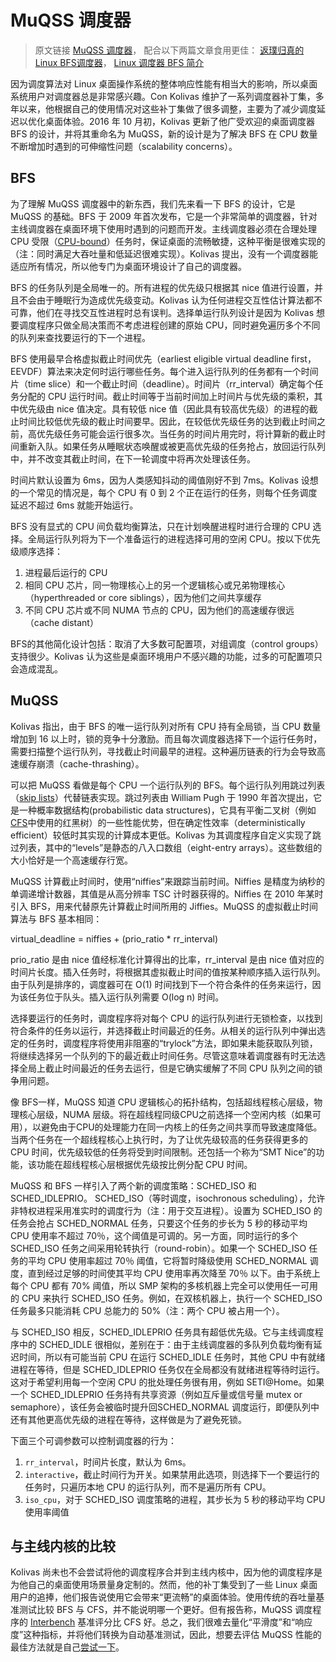 # MuQSS 调度器

> 原文链接 [MuQSS 调度器](https://lwn.net/Articles/720227/)，
> 配合以下两篇文章食用更佳：
> [返璞归真的Linux BFS调度器](https://blog.csdn.net/dog250/article/details/7459533)，
> [Linux 调度器 BFS 简介](https://www.ibm.com/developerworks/cn/linux/l-cn-bfs/index.html)

因为调度算法对 Linux 桌面操作系统的整体响应性能有相当大的影响，所以桌面系统用户对调度器总是非常感兴趣。Con Kolivas 维护了一系列调度器补丁集，多年以来，他根据自己的使用情况对这些补丁集做了很多调整，主要为了减少调度延迟以优化桌面体验。2016 年 10 月初，Kolivas 更新了他广受欢迎的桌面调度器 BFS 的设计，并将其重命名为 MuQSS，新的设计是为了解决 BFS 在 CPU 数量不断增加时遇到的可伸缩性问题（scalability concerns）。

## BFS

为了理解 MuQSS 调度器中的新东西，我们先来看一下 BFS 的设计，它是 MuQSS 的基础。BFS 于 2009 年首次发布，它是一个非常简单的调度器，针对主线调度器在桌面环境下使用时遇到的问题而开发。主线调度器必须在合理处理 CPU 受限（[CPU-bound](https://www.quora.com/What-is-the-meaning-of-the-CPU-bound)）任务时，保证桌面的流畅敏捷，这种平衡是很难实现的（注：同时满足大吞吐量和低延迟很难实现）。Kolivas 提出，没有一个调度器能适应所有情况，所以他专门为桌面环境设计了自己的调度器。

BFS 的任务队列是全局唯一的。所有进程的优先级只根据其 nice 值进行设置，并且不会由于睡眠行为造成优先级变动。Kolivas 认为任何进程交互性估计算法都不可靠，他们在寻找交互性进程时总有误判。选择单运行队列设计是因为 Kolivas 想要调度程序只做全局决策而不考虑进程创建的原始 CPU，同时避免遍历多个不同的队列来查找要运行的下一个进程。

BFS 使用最早合格虚拟截止时间优先（earliest eligible virtual deadline first，EEVDF）算法来决定何时运行哪些任务。每个进入运行队列的任务都有一个时间片（time slice）和一个截止时间（deadline）。时间片（rr_interval）确定每个任务分配的 CPU 运行时间。截止时间等于当前时间加上时间片与优先级的乘积，其中优先级由 nice 值决定。具有较低 nice 值（因此具有较高优先级）的进程的截止时间比较低优先级的截止时间要早。因此，在较低优先级任务的达到截止时间之前，高优先级任务可能会运行很多次。当任务的时间片用完时，将计算新的截止时间重新入队。如果任务从睡眠状态唤醒或被更高优先级的任务抢占，放回运行队列中，并不改变其截止时间，在下一轮调度中将再次处理该任务。

时间片默认设置为 6ms，因为人类感知抖动的阈值刚好不到 7ms。Kolivas 设想的一个常见的情况是，每个 CPU 有 0 到 2 个正在运行的任务，则每个任务调度延迟不超过 6ms 就能开始运行。

BFS 没有显式的 CPU 间负载均衡算法，只在计划唤醒进程时进行合理的 CPU 选择。全局运行队列将为下一个准备运行的进程选择可用的空闲 CPU。按以下优先级顺序选择：

1. 进程最后运行的 CPU
2. 相同 CPU 芯片，同一物理核心上的另一个逻辑核心或兄弟物理核心（hyperthreaded or core siblings），因为他们之间共享缓存
3. 不同 CPU 芯片或不同 NUMA 节点的 CPU，因为他们的高速缓存很远（cache distant）

BFS的其他简化设计包括：取消了大多数可配置项，对组调度（control groups）支持很少。Kolivas 认为这些是桌面环境用户不感兴趣的功能，过多的可配置项只会造成混乱。

## MuQSS

Kolivas 指出，由于 BFS 的唯一运行队列对所有 CPU 持有全局锁，当 CPU 数量增加到 16 以上时，锁的竞争十分激励。而且每次调度器选择下一个运行任务时，需要扫描整个运行队列，寻找截止时间最早的进程。这种遍历链表的行为会导致高速缓存崩溃（cache-thrashing）。

可以把 MuQSS 看做是每个 CPU 一个运行队列的 BFS。每个运行队列用跳过列表（[skip lists](https://en.wikipedia.org/wiki/Skip_list)）代替链表实现。跳过列表由 William Pugh 于 1990 年首次提出，它是一种概率数据结构(probabilistic data structures)，它具有平衡二叉树（例如[CFS](https://lwn.net/Articles/230574/)中使用的红黑树）的一些性能优势，但在确定性效率（deterministically efficient）较低时其实现的计算成本更低。Kolivas 为其调度程序自定义实现了跳过列表，其中的“levels”是静态的八入口数组（eight-entry arrays）。这些数组的大小恰好是一个高速缓存行宽。

MuQSS 计算截止时间时，使用“niffies”来跟踪当前时间。Niffies 是精度为纳秒的单调递增计数器，其值是从高分辨率 TSC 计时器获得的。Niffies 在 2010 年某时引入 BFS，用来代替原先计算截止时间所用的 Jiffies。MuQSS 的虚拟截止时间算法与 BFS 基本相同：

virtual_deadline = niffies + (prio_ratio * rr_interval)

prio_ratio 是由 nice 值经标准化计算得出的比率，rr_interval 是由 nice 值对应的时间片长度。插入任务时，将根据其虚拟截止时间的值按某种顺序插入运行队列。由于队列是排序的，调度器可在 O(1) 时间找到下一个符合条件的任务来运行，因为该任务位于队头。插入运行队列需要 O(log n) 时间。

选择要运行的任务时，调度程序将对每个 CPU 的运行队列进行无锁检查，以找到符合条件的任务以运行，并选择截止时间最近的任务。从相关的运行队列中弹出选定的任务时，调度程序将使用非阻塞的“trylock”方法，即如果未能获取队列锁，将继续选择另一个队列的下的最近截止时间任务。尽管这意味着调度器有时无法选择全局上截止时间最近的任务去运行，但是它确实缓解了不同 CPU 队列之间的锁争用问题。

像 BFS一样，MuQSS 知道 CPU 逻辑核心的拓扑结构，包括超线程核心层级，物理核心层级，NUMA 层级。将在超线程同级CPU之前选择一个空闲内核（如果可用），以避免由于CPU的处理能力在同一内核上的任务之间共享而导致速度降低。当两个任务在一个超线程核心上执行时，为了让优先级较高的任务获得更多的 CPU 时间，优先级较低的任务将受到时间限制。还包括一个称为“SMT Nice”的功能，该功能在超线程核心层根据优先级按比例分配 CPU 时间。

MuQSS 和 BFS 一样引入了两个新的调度策略：SCHED_ISO 和 SCHED_IDLEPRIO。 SCHED_ISO（等时调度，isochronous scheduling），允许非特权进程采用准实时的调度行为（注：用于交互进程）。设置为 SCHED_ISO 的任务会抢占 SCHED_NORMAL 任务，只要这个任务的步长为 5 秒的移动平均 CPU 使用率不超过 70％，这个阈值是可调的。另一方面，同时运行的多个 SCHED_ISO 任务之间采用轮转执行（round-robin）。如果一个 SCHED_ISO 任务的平均 CPU 使用率超过 70％ 阈值，它将暂时降级使用 SCHED_NORMAL 调度，直到经过足够的时间使其平均 CPU 使用率再次降至 70％ 以下。由于系统上每个 CPU 都有 70% 阈值，所以 SMP 架构的多核机器上完全可以使用任一可用的 CPU 来执行 SCHED_ISO 任务。例如，在双核机器上，执行一个 SCHED_ISO 任务最多只能消耗 CPU 总能力的 50%（注：两个 CPU 被占用一个）。

与 SCHED_ISO 相反，SCHED_IDLEPRIO 任务具有超低优先级。它与主线调度程序中的 SCHED_IDLE 很相似，差别在于：由于主线调度器的多队列负载均衡有延迟时间，所以有可能当前 CPU 在运行 SCHED_IDLE 任务时，其他 CPU 中有就绪进程在等待，但是 SCHED_IDLEPRIO 任务仅在全局都没有就绪进程等待时运行。这对于希望利用每一个空闲 CPU 的批处理任务很有用，例如 SETI@Home。如果一个 SCHED_IDLEPRIO 任务持有共享资源（例如互斥量或信号量 mutex or semaphore），该任务会被临时提升回SCHED_NORMAL 调度运行，即便队列中还有其他更高优先级的进程在等待，这样做是为了避免死锁。

下面三个可调参数可以控制调度器的行为：

1. `rr_interval`，时间片长度，默认为 6ms。
2. `interactive`，截止时间行为开关。如果禁用此选项，则选择下一个要运行的任务时，只遍历本地 CPU 的运行队列，而不是遍历所有 CPU。
3. `iso_cpu`，对于 SCHED_ISO 调度策略的进程，其步长为 5 秒的移动平均 CPU 使用率阈值

## 与主线内核的比较

Kolivas 尚未也不会尝试将他的调度程序合并到主线内核中，因为他的调度程序是为他自己的桌面使用场景量身定制的。然而，他的补丁集受到了一些 Linux 桌面用户的追捧，他们报告说使用它会带来“更流畅”的桌面体验。使用传统的吞吐量基准测试比较 BFS 与 CFS，并不能说明哪一个更好。但有报告称，MuQSS 调度程序的 [Interbench](http://ck-hack.blogspot.com/2016/10/interbench-benchmarks-for-muqss-116.html) 基准评分比 CFS 好。总之，我们很难去量化“平滑度”和“响应度”这种指标，并将他们转换为自动基准测试，因此，想要去评估 MuQSS 性能的最佳方法就是自己[尝试一下](http://ck.kolivas.org/patches/muqss/)。
